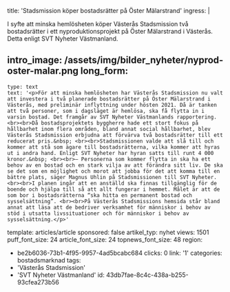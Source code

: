 title: 'Stadsmission köper bostadsrätter på Öster Mälarstrand'
ingress: |
  <p>I syfte att minska hemlösheten köper Västerås Stadsmission två bostadsrätter i ett nyproduktionsprojekt på Öster Mälarstrand i Västerås. Detta enligt SVT Nyheter Västmanland.
  </p>
  
intro_image: /assets/img/bilder_nyheter/nyprod-oster-malar.png
long_form:
  -
    type: text
    text: '<p>För att minska hemlösheten har Västerås Stadsmission nu valt att investera i två planerade bostadsrätter på Öster Mälarstrand i Västerås, med preliminär inflyttning under hösten 2021. Då är tanken att två personer, som i dagsläget är hemlösa, ska få flytta in i varsin bostad. Det framgår av SVT Nyheter Västmanlands rapportering. <br><br>Då bostadsprojektets byggherre hade ett stort fokus på hållbarhet inom flera områden, bland annat social hållbarhet, blev Västerås Stadsmission erbjudna att förvärva två bostadsrätter till ett reducerat pris.&nbsp; <br><br>Stadsmissionen valde att slå till och kommer att stå som ägare till bostadsrätterna, vilka kommer att hyras ut i andra hand. Enligt SVT Nyheter har hyran satts till runt 4 000 kronor.&nbsp; <br><br>– Personerna som kommer flytta in ska ha ett behov av en bostad och en stark vilja av att förändra sitt liv. De ska se det som en möjlighet och morot att jobba för det att komma till en bättre plats, säger Magnus Uhlin på Stadsmissionen till SVT Nyheter. <br><br>I planen ingår att en anställd ska finnas tillgänglig för de boende och hjälpa till så att allt fungerar i hemmet. Målet är att de som bor i bostadsrätterna “ska hitta en permanent bostad och sysselsättning”. <br><br>På Västerås Stadsmissions hemsida står bland annat att läsa att de bedriver verksamhet för människor i behov av stöd i utsatta livssituationer och för människor i behov av sysselsättning.</p>'
template: articles/article
sponsored: false
artikel_typ: nyhet
views: 1501
puff_font_size: 24
article_font_size: 24
topnews_font_size: 48
region:
  - be2b6036-73b1-4f95-9957-4ad5bcabc684
clicks: 0
link: '1'
categories: bostadsmarknad
tags:
  - 'Västerås Stadsmission'
  - 'SVT Nyheter Västmanland'
id: 43db7fae-8c4c-438a-b255-93cfea273b56
